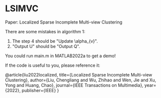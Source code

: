 # LSIMVC
Paper: Localized Sparse Incomplete Multi-view Clustering

There are some mistakes in algorithm 1:
1. The step 4 should be "Update \alpha_{v}".
2. "Output U" should be "Output Q".



You could run main.m in MATLAB2022a to get a demo! 

If the code is useful to you, please reference it:

@article{liu2022localized,
  title={Localized Sparse Incomplete Multi-view Clustering},
  author={Liu, Chengliang and Wu, Zhihao and Wen, Jie and Xu, Yong and Huang, Chao},
  journal={IEEE Transactions on Multimedia},
  year={2022},
  publisher={IEEE}
}
